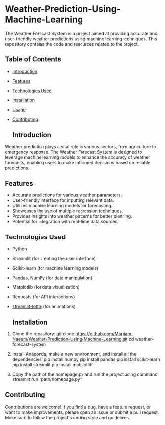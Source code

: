 # Weather-Prediction-Using-Machine-Learning

The Weather Forecast System is a project aimed at providing accurate and user-friendly weather predictions using machine learning techniques. This repository contains the code and resources related to the project.

## Table of Contents
- [Introduction](#introduction)
- [Features](#features)
- [Technologies Used](#technologies-used)
- [Installation](#installation)
- [Usage](#usage)
- [Contributing](#contributing)

  ## Introduction

Weather prediction plays a vital role in various sectors, from agriculture to emergency response. The Weather Forecast System is designed to leverage machine learning models to enhance the accuracy of weather forecasts, enabling users to make informed decisions based on reliable predictions.

## Features

- Accurate predictions for various weather parameters.
- User-friendly interface for inputting relevant data.
- Utilizes machine learning models for forecasting.
- Showcases the use of multiple regression techniques.
- Provides insights into weather patterns for better planning.
- Potential for integration with real-time data sources.

## Technologies Used

- Python
- Streamlit (for creating the user interface)
- Scikit-learn (for machine learning models)
- Pandas, NumPy (for data manipulation)
- Matplotlib (for data visualization)
- Requests (for API interactions)
- [streamlit-lottie](https://github.com/andfanilo/streamlit-lottie) (for animations)

  ## Installation

1. Clone the repository:
git clone https://github.com/Marriam-Naeem/Weather-Prediction-Using-Machine-Learning.git
cd weather-forecast-system

2. Install Anaconda, make a new environment, and install all the dependencies:
pip install numpy
pip install pandas
pip install scikit-learn
pip install streamlit
pip install matplotlib

3. Copy the path of the homepage.py and run the project using command:
streamlit run "path/homepage.py"

## Contributing

Contributions are welcome! If you find a bug, have a feature request, or want to make improvements, please open an issue or submit a pull request. Make sure to follow the project's coding style and guidelines.
